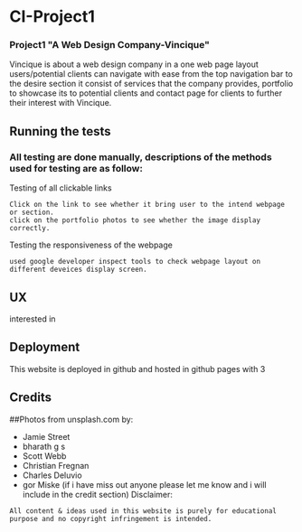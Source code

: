 # CI-Project1
### Project1 "A Web Design Company-Vincique"

Vincique is about a web design company in a one web page layout users/potential clients can navigate with ease from the top navigation bar to the desire section it consist of services that the company provides,
portfolio to showcase its to potential clients and contact page for clients to further their interest with Vincique.

## Running the tests
### All testing are done manually, descriptions of the methods used for testing are as follow:

Testing of all clickable links
```
Click on the link to see whether it bring user to the intend webpage or section.
click on the portfolio photos to see whether the image display correctly.
```
Testing the responsiveness of the webpage
```
used google developer inspect tools to check webpage layout on different deveices display screen. 
```
 
## UX

interested in 
## Deployment
This website is deployed in github and hosted in github pages with 3

## Credits

##Photos from unsplash.com by:
* Jamie Street
* bharath g s
* Scott Webb
* Christian Fregnan
* Charles Deluvio
* gor Miske
(if i have miss out anyone please let me know and i will include in the credit section)
Disclaimer:
```
All content & ideas used in this website is purely for educational purpose and no copyright infringement is intended.
```
